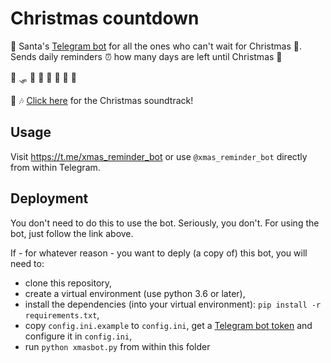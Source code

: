 # Christmas countdown

:santa: Santa's [Telegram bot](https://telegram.org) for all the ones who can't wait for Christmas :christmas_tree:. Sends daily reminders :alarm_clock: how many days are left until Christmas :christmas_tree:

:milky_way: :sled: :santa: :house_with_garden: :christmas_tree: :gift: :gift: :gift:

:christmas_tree: :notes: [Click here](https://www.youtube.com/watch?v=E8gmARGvPlI) for the Christmas soundtrack!

## Usage

Visit https://t.me/xmas_reminder_bot or use `@xmas_reminder_bot` directly from within Telegram.

## Deployment

You don't need to do this to use the bot. Seriously, you don't. For using the bot, just follow the link above.

If - for whatever reason - you want to deply (a copy of) this bot, you will need to:

- clone this repository,
- create a virtual environment (use python 3.6 or later),
- install the dependencies (into your virtual environment): `pip install -r requirements.txt`,
- copy `config.ini.example` to `config.ini`, get a [Telegram bot token](https://core.telegram.org/bots#creating-a-new-bot) and configure it in `config.ini`,
- run `python xmasbot.py` from within this folder

